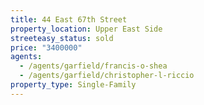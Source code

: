 ```yaml
---
title: 44 East 67th Street
property_location: Upper East Side
streeteasy_status: sold
price: "3400000"
agents:
  - /agents/garfield/francis-o-shea
  - /agents/garfield/christopher-l-riccio
property_type: Single-Family
---
```


